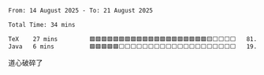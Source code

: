 <!--START_SECTION:waka-->

```txt
From: 14 August 2025 - To: 21 August 2025

Total Time: 34 mins

TeX    27 mins         🟩🟩🟩🟩🟩🟩🟩🟩🟩🟩🟩🟩🟩🟩🟩🟩🟩🟩🟩🟩🟨⬜⬜⬜⬜   81.00 %
Java   6 mins          🟩🟩🟩🟩🟩⬜⬜⬜⬜⬜⬜⬜⬜⬜⬜⬜⬜⬜⬜⬜⬜⬜⬜⬜⬜   19.00 %
```

<!--END_SECTION:waka-->

道心破碎了
